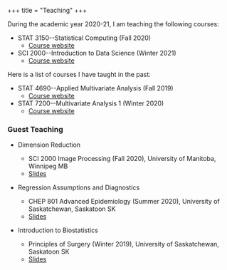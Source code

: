 +++
title = "Teaching"
+++

During the academic year 2020-21, I am teaching the following courses:

  - STAT 3150--Statistical Computing (Fall 2020)
    + [Course website](https://maxturgeon.ca/f20-stat3150)
  - SCI 2000--Introduction to Data Science (Winter 2021)
    + [Course website](https://maxturgeon.ca/w21-sci2000)

Here is a list of courses I have taught in the past:

  - STAT 4690--Applied Multivariate Analysis (Fall 2019)
    + [Course website](https://maxturgeon.ca/f19-stat4690)
  - STAT 7200--Multivariate Analysis 1 (Winter 2020)
     + [Course website](https://maxturgeon.ca/w20-stat7200)

### Guest Teaching

  - Dimension Reduction
    + SCI 2000 Image Processing (Fall 2020), University of Manitoba, Winnipeg MB
    + [Slides](/slides/UManitoba-SCI2000-Nov20.pdf)

  - Regression Assumptions and Diagnostics
    + CHEP 801 Advanced Epidemiology (Summer 2020), University of Saskatchewan, Saskatoon SK
    + [Slides](/slides/CHEP801-Regression_Diagnostics.pdf)

  - Introduction to Biostatistics
    + Principles of Surgery (Winter 2019), University of Saskatchewan, Saskatoon SK
    + [Slides](/slides/intro_to_biostats.pdf)
